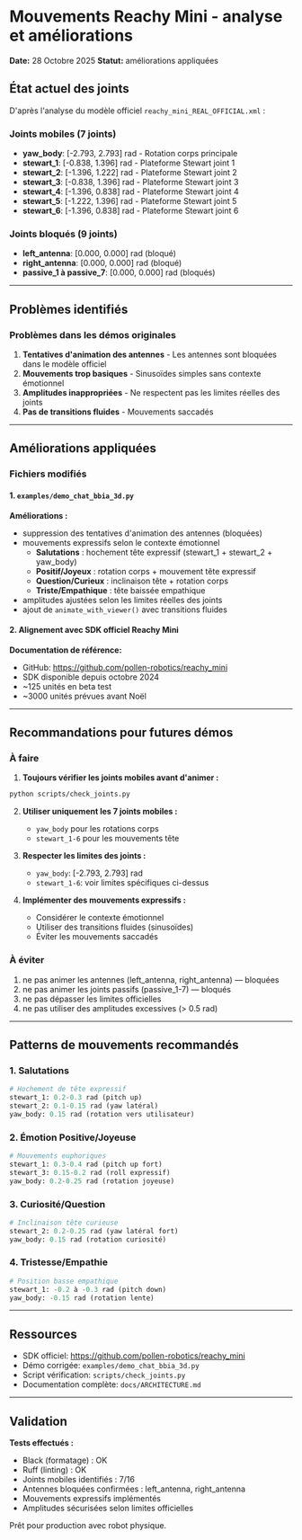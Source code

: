 # Mouvements Reachy Mini - analyse et améliorations

**Date:** 28 Octobre 2025
**Statut:** améliorations appliquées

## État actuel des joints

D'après l'analyse du modèle officiel `reachy_mini_REAL_OFFICIAL.xml` :

### Joints mobiles (7 joints)
- **yaw_body**: [-2.793, 2.793] rad - Rotation corps principale
- **stewart_1**: [-0.838, 1.396] rad - Plateforme Stewart joint 1
- **stewart_2**: [-1.396, 1.222] rad - Plateforme Stewart joint 2
- **stewart_3**: [-0.838, 1.396] rad - Plateforme Stewart joint 3
- **stewart_4**: [-1.396, 0.838] rad - Plateforme Stewart joint 4
- **stewart_5**: [-1.222, 1.396] rad - Plateforme Stewart joint 5
- **stewart_6**: [-1.396, 0.838] rad - Plateforme Stewart joint 6

### Joints bloqués (9 joints)
- **left_antenna**: [0.000, 0.000] rad (bloqué)
- **right_antenna**: [0.000, 0.000] rad (bloqué)
- **passive_1 à passive_7**: [0.000, 0.000] rad (bloqués)

---

## Problèmes identifiés

### Problèmes dans les démos originales
1. **Tentatives d'animation des antennes** - Les antennes sont bloquées dans le modèle officiel
2. **Mouvements trop basiques** - Sinusoïdes simples sans contexte émotionnel
3. **Amplitudes inappropriées** - Ne respectent pas les limites réelles des joints
4. **Pas de transitions fluides** - Mouvements saccadés

---

## Améliorations appliquées

### Fichiers modifiés

#### 1. `examples/demo_chat_bbia_3d.py`
**Améliorations :**
- suppression des tentatives d'animation des antennes (bloquées)
- mouvements expressifs selon le contexte émotionnel
  - **Salutations** : hochement tête expressif (stewart_1 + stewart_2 + yaw_body)
  - **Positif/Joyeux** : rotation corps + mouvement tête expressif
  - **Question/Curieux** : inclinaison tête + rotation corps
  - **Triste/Empathique** : tête baissée empathique
- amplitudes ajustées selon les limites réelles des joints
- ajout de `animate_with_viewer()` avec transitions fluides

#### 2. Alignement avec SDK officiel Reachy Mini
**Documentation de référence:**
- GitHub: https://github.com/pollen-robotics/reachy_mini
- SDK disponible depuis octobre 2024
- ~125 unités en beta test
- ~3000 unités prévues avant Noël

---

## Recommandations pour futures démos

### À faire

1. **Toujours vérifier les joints mobiles avant d'animer :**
```bash
python scripts/check_joints.py
```

2. **Utiliser uniquement les 7 joints mobiles :**
   - `yaw_body` pour les rotations corps
   - `stewart_1-6` pour les mouvements tête

3. **Respecter les limites des joints :**
   - `yaw_body`: [-2.793, 2.793] rad
   - `stewart_1-6`: voir limites spécifiques ci-dessus

4. **Implémenter des mouvements expressifs :**
   - Considérer le contexte émotionnel
   - Utiliser des transitions fluides (sinusoïdes)
   - Éviter les mouvements saccadés

### À éviter

1. ne pas animer les antennes (left_antenna, right_antenna) — bloquées
2. ne pas animer les joints passifs (passive_1-7) — bloqués
3. ne pas dépasser les limites officielles
4. ne pas utiliser des amplitudes excessives (> 0.5 rad)

---

## Patterns de mouvements recommandés

### 1. Salutations
```python
# Hochement de tête expressif
stewart_1: 0.2-0.3 rad (pitch up)
stewart_2: 0.1-0.15 rad (yaw latéral)
yaw_body: 0.15 rad (rotation vers utilisateur)
```

### 2. Émotion Positive/Joyeuse
```python
# Mouvements euphoriques
stewart_1: 0.3-0.4 rad (pitch up fort)
stewart_3: 0.15-0.2 rad (roll expressif)
yaw_body: 0.2-0.25 rad (rotation joyeuse)
```

### 3. Curiosité/Question
```python
# Inclinaison tête curieuse
stewart_2: 0.2-0.25 rad (yaw latéral fort)
yaw_body: 0.15 rad (rotation curiosité)
```

### 4. Tristesse/Empathie
```python
# Position basse empathique
stewart_1: -0.2 à -0.3 rad (pitch down)
yaw_body: -0.15 rad (rotation lente)
```

---

## Ressources

- SDK officiel: https://github.com/pollen-robotics/reachy_mini
- Démo corrigée: `examples/demo_chat_bbia_3d.py`
- Script vérification: `scripts/check_joints.py`
- Documentation complète: `docs/ARCHITECTURE.md`

---

## Validation

**Tests effectués :**
- Black (formatage) : OK
- Ruff (linting) : OK
- Joints mobiles identifiés : 7/16
- Antennes bloquées confirmées : left_antenna, right_antenna
- Mouvements expressifs implémentés
- Amplitudes sécurisées selon limites officielles

Prêt pour production avec robot physique.

